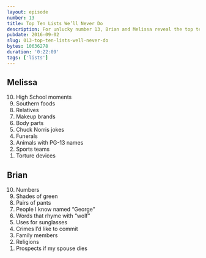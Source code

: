 ```yaml
---
layout: episode
number: 13
title: Top Ten Lists We’ll Never Do 
description: For unlucky number 13, Brian and Melissa reveal the top ten lists that will never appear on the podcast.  
pubdate: 2016-09-02
slug: 013-top-ten-lists-well-never-do
bytes: 10636278
duration: '0:22:09'
tags: ['lists']
---
```


<h2>Melissa</h2>
<ol reversed>
<li>High School moments</li>
<li>Southern foods</li>
<li>Relatives</li>
<li>Makeup brands</li>
<li>Body parts</li>
<li>Chuck Norris jokes</li>
<li>Funerals</li>
<li>Animals with PG-13 names</li>
<li>Sports teams</li>
<li>Torture devices</li>
</ol>

<h2>Brian</h2>
<ol reversed>
<li>Numbers</li>
<li>Shades of green</li>
<li>Pairs of pants</li>
<li>People I know named “George”</li>
<li>Words that rhyme with “wolf”</li>
<li>Uses for sunglasses</li>
<li>Crimes I’d like to commit</li>
<li>Family members</li>
<li>Religions</li>
<li>Prospects if my spouse dies</li>
</ol>